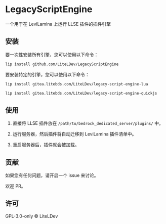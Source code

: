 # LegacyScriptEngine

一个用于在 LeviLamina 上运行 LLSE 插件的插件引擎

## 安装

要一次性安装所有引擎，您可以使用以下命令：

```sh
lip install github.com/LiteLDev/LegacyScriptEngine
```

要安装特定的引擎，您可以使用以下命令：

```sh
lip install gitea.litebds.com/LiteLDev/legacy-script-engine-lua

lip install gitea.litebds.com/LiteLDev/legacy-script-engine-quickjs
```

## 使用

1. 直接将 LLSE 插件放在 `/path/to/bedrock_dedicated_server/plugins/` 中。

2. 运行服务器，然后插件将自动迁移到 LeviLamina 插件清单中。

3. 重启服务器后，插件就会被加载。

## 贡献

如果您有任何问题，请开启一个 issue 来讨论。

欢迎 PR。

## 许可

GPL-3.0-only © LiteLDev
